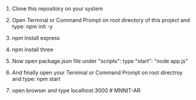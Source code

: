 1. Clone this repository on your system

2. Open Terminal or Command Prompt on root directory of this project and type: npm init -y

3. npm install express

4. npm install three

5. Now open package.json file under "scripts": type "start": "node app.js"

6. And finally open your Terminal or Command Prompt on root directroy and type: npm start

7. open browser and type localhost:3000
#   M N N I T - A R  
 